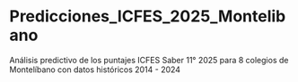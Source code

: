 # Predicciones_ICFES_2025_Montelibano
Análisis predictivo de los puntajes ICFES Saber 11° 2025 para 8 colegios de Montelíbano con datos históricos 2014 - 2024
